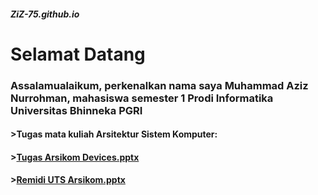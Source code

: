 ##### ZiZ-75.github.io
# Selamat Datang
### Assalamualaikum, perkenalkan nama saya Muhammad Aziz Nurrohman, mahasiswa semester 1 Prodi Informatika Universitas Bhinneka PGRI

#### >Tugas mata kuliah Arsitektur Sistem Komputer:

#### >[Tugas Arsikom Devices.pptx](https://github.com/ZiZ-75/ZiZ-75.github.io/files/13201179/Tugas.Arsikom.Devices.pptx)
#### >[Remidi UTS Arsikom.pptx](https://github.com/ZiZ-75/ZiZ-75.github.io/files/13329420/Remidi.UTS.Arsikom.pptx)
